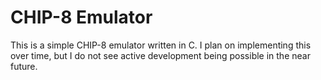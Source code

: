 # CHIP-8 Emulator

This is a simple CHIP-8 emulator written in C. I plan on implementing this over
time, but I do not see active development being possible in the near future.
